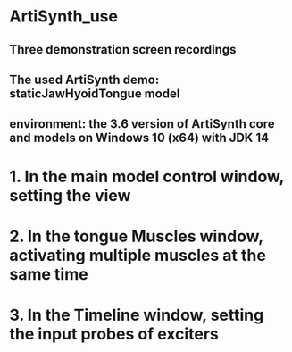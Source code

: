 # ArtiSynth_use

## Three demonstration screen recordings
## The used ArtiSynth demo: staticJawHyoidTongue model
## environment: the 3.6 version of ArtiSynth core and models on Windows 10 (x64) with JDK 14

# 1. In the main model control window, setting the view
# 2. In the tongue Muscles window, activating multiple muscles at the same time
# 3. In the Timeline window, setting the input probes of exciters
